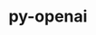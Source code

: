---
title: "py-openai"
layout: cache
categories: [package, develop-2024-05-12]
meta: {"versions": ["0.27.8"], "compilers": ["gcc@=11.4.0", "gcc@=9.4.0", "oneapi@=2024.0.0"], "oss": ["ubuntu20.04", "ubuntu22.04"], "platforms": ["linux"], "targets": ["neoverse_v1", "neoverse_v2", "ppc64le", "x86_64_v3"], "stacks": ["e4s", "e4s-neoverse-v2", "e4s-neoverse_v1", "e4s-oneapi", "e4s-power", "root"], "num_specs": 5, "num_specs_by_stack": {"root": 5, "e4s-power": 1, "e4s-neoverse_v1": 1, "e4s-neoverse-v2": 1, "e4s": 1, "e4s-oneapi": 1}}
spec_details: [{"hash": "j2otpftvwzdbipryexvdmzfjfoyjae56", "compiler": "gcc@=9.4.0", "versions": ["0.27.8"], "os": "ubuntu20.04", "platform": "linux", "target": "ppc64le", "variants": ["build_system=python_pip", "~datalib", "~embeddings", "~wandb"], "stacks": ["root", "e4s-power"], "size": "-", "tarball": "https://binaries.spack.io/develop-2024-05-12/build_cache/linux-ubuntu20.04-ppc64le/gcc-9.4.0/py-openai-0.27.8/linux-ubuntu20.04-ppc64le-gcc-9.4.0-py-openai-0.27.8-j2otpftvwzdbipryexvdmzfjfoyjae56.spack"}, {"hash": "clrnl6kew3przqxvlorddti2ixiyk7kj", "compiler": "gcc@=11.4.0", "versions": ["0.27.8"], "os": "ubuntu22.04", "platform": "linux", "target": "neoverse_v1", "variants": ["build_system=python_pip", "~datalib", "~embeddings", "~wandb"], "stacks": ["root", "e4s-neoverse_v1"], "size": "-", "tarball": "https://binaries.spack.io/develop-2024-05-12/build_cache/linux-ubuntu22.04-neoverse_v1/gcc-11.4.0/py-openai-0.27.8/linux-ubuntu22.04-neoverse_v1-gcc-11.4.0-py-openai-0.27.8-clrnl6kew3przqxvlorddti2ixiyk7kj.spack"}, {"hash": "vnbyakyswe6rifznqudnjr5iik6p4awy", "compiler": "gcc@=11.4.0", "versions": ["0.27.8"], "os": "ubuntu22.04", "platform": "linux", "target": "neoverse_v2", "variants": ["build_system=python_pip", "~datalib", "~embeddings", "~wandb"], "stacks": ["root", "e4s-neoverse-v2"], "size": "-", "tarball": "https://binaries.spack.io/develop-2024-05-12/build_cache/linux-ubuntu22.04-neoverse_v2/gcc-11.4.0/py-openai-0.27.8/linux-ubuntu22.04-neoverse_v2-gcc-11.4.0-py-openai-0.27.8-vnbyakyswe6rifznqudnjr5iik6p4awy.spack"}, {"hash": "cdcknidmcygeldyq3ft4ohcwymgelbif", "compiler": "gcc@=11.4.0", "versions": ["0.27.8"], "os": "ubuntu22.04", "platform": "linux", "target": "x86_64_v3", "variants": ["build_system=python_pip", "~datalib", "~embeddings", "~wandb"], "stacks": ["root", "e4s"], "size": "-", "tarball": "https://binaries.spack.io/develop-2024-05-12/build_cache/linux-ubuntu22.04-x86_64_v3/gcc-11.4.0/py-openai-0.27.8/linux-ubuntu22.04-x86_64_v3-gcc-11.4.0-py-openai-0.27.8-cdcknidmcygeldyq3ft4ohcwymgelbif.spack"}, {"hash": "6jjgjsov5t7virxq5vavpngrzhm3cf7i", "compiler": "oneapi@=2024.0.0", "versions": ["0.27.8"], "os": "ubuntu22.04", "platform": "linux", "target": "x86_64_v3", "variants": ["build_system=python_pip", "~datalib", "~embeddings", "~wandb"], "stacks": ["e4s-oneapi", "root"], "size": "-", "tarball": "https://binaries.spack.io/develop-2024-05-12/build_cache/linux-ubuntu22.04-x86_64_v3/oneapi-2024.0.0/py-openai-0.27.8/linux-ubuntu22.04-x86_64_v3-oneapi-2024.0.0-py-openai-0.27.8-6jjgjsov5t7virxq5vavpngrzhm3cf7i.spack"}]
---